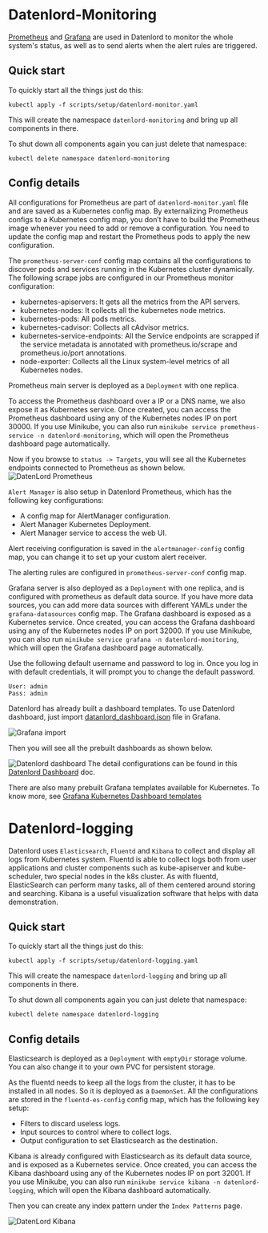 # Datenlord-Monitoring

[Prometheus](https://prometheus.io/) and [Grafana](https://grafana.com/) are used in Datenlord to monitor the whole system's status, as well as to send alerts when the alert rules are triggered.

## Quick start
To quickly start all the things just do this:
```
kubectl apply -f scripts/setup/datenlord-monitor.yaml
```
This will create the namespace `datenlord-monitoring` and bring up all components in there.

To shut down all components again you can just delete that namespace:
```
kubectl delete namespace datenlord-monitoring
```

## Config details
All configurations for Prometheus are part of `datenlord-monitor.yaml` file and are saved as a Kubernetes config map. By externalizing Prometheus configs to a Kubernetes config map, you don’t have to build the Prometheus image whenever you need to add or remove a configuration. You need to update the config map and restart the Prometheus pods to apply the new configuration.

The `prometheus-server-conf` config map contains all the configurations to discover pods and services running in the Kubernetes cluster dynamically. The following scrape jobs are configured in our Prometheus monitor configuration:
* kubernetes-apiservers: It gets all the metrics from the API servers.
* kubernetes-nodes: It collects all the kubernetes node metrics.
* kubernetes-pods: All pods metrics.
* kubernetes-cadvisor: Collects all cAdvisor metrics.
* kubernetes-service-endpoints: All the Service endpoints are scrapped if the service metadata is annotated with prometheus.io/scrape and prometheus.io/port annotations.
* node-exporter: Collects all the Linux system-level metrics of all Kubernetes nodes.

Prometheus main server is deployed as a `Deployment` with one replica.

To access the Prometheus dashboard over a IP or a DNS name, we also expose it as Kubernetes service. Once created, you can access the Prometheus dashboard using any of the Kubernetes nodes IP on port 30000. If you use Minikube, you can also run `minikube service prometheus-service -n datenlord-monitoring`, which will open the Prometheus dashboard page automatically.

Now if you browse to `status -> Targets`, you will see all the Kubernetes endpoints connected to Prometheus as shown below.
![DatenLord Prometheus](images/Prometheus-dashboard.png "DatenLord Prometheus")

`Alert Manager` is also setup in Datenlord Prometheus, which has the following key configurations:
* A config map for AlertManager configuration.
* Alert Manager Kubernetes Deployment.
* Alert Manager service to access the web UI.

Alert receiving configuration is saved in the `alertmanager-config` config map, you can change it to set up your custom alert receiver.

The alerting rules are configured in `prometheus-server-conf` config map.

Grafana server is also deployed as a `Deployment` with one replica, and is configured with prometheus as default data source. If you have more data sources, you can add more data sources with different YAMLs under the `grafana-datasources` config map. The Grafana dashboard is exposed as a Kubernetes service. Once created, you can access the Grafana dashboard using any of the Kubernetes nodes IP on port 32000. If you use Minikube, you can also run `minikube service grafana -n datenlord-monitoring`, which will open the Grafana dashboard page automatically.

Use the following default username and password to log in. Once you log in with default credentials, it will prompt you to change the default password.

```
User: admin
Pass: admin
```
Datenlord has already built a dashboard templates. To use Datenlord dashboard, just import [datanlord_dashboard.json](../scripts/setup/Datenlord-Dashboard.json) file in Grafana.

![Grafana import](images/Grafana-import.png "Grafana import")

Then you will see all the prebuilt dashboards as shown below.

![Datenlord dashboard](images/Datenlord-dashboard.png "Datenlord dashboard")
The detail configurations can be found in this [Datenlord Dashboard](docs/datenlord_monitoring.md) doc.

There are also many prebuilt Grafana templates available for Kubernetes. To know more, see [Grafana Kubernetes Dashboard templates](https://grafana.com/grafana/dashboards?search=kuberneteshttps://grafana.com/grafana/dashboards?search=kubernetes)

# Datenlord-logging

Datenlord uses `Elasticsearch`, `Fluentd` and `Kibana` to collect and display all logs from Kubernetes system. Fluentd is able to collect logs both from user applications and cluster components such as kube-apiserver and kube-scheduler, two special nodes in the k8s cluster. As with fluentd, ElasticSearch can perform many tasks, all of them centered around storing and searching. Kibana is a useful visualization software that helps with data demonstration.

## Quick start
To quickly start all the things just do this:
```
kubectl apply -f scripts/setup/datenlord-logging.yaml
```
This will create the namespace `datenlord-logging` and bring up all components in there.

To shut down all components again you can just delete that namespace:
```
kubectl delete namespace datenlord-logging
```

## Config details

Elasticsearch is deployed as a `Deployment` with `emptyDir` storage volume. You can also change it to your own PVC for persistent storage.

As the fluentd needs to keep all the logs from the cluster, it has to be installed in all nodes. So it is deployed as a `DaemonSet`. All the configurations are stored in the `fluentd-es-config` config map, which has the following key setup:
* Filters to discard useless logs.
* Input sources to control where to collect logs.
* Output configuration to set Elasticsearch as the destination.

Kibana is already configured with Elasticsearch as its default data source, and is exposed as a Kubernetes service. Once created, you can access the Kibana dashboard using any of the Kubernetes nodes IP on port 32001. If you use Minikube, you can also run `minikube service kibana -n datenlord-logging`, which will open the Kibana dashboard automatically.

Then you can create any index pattern under the `Index Patterns` page.

![DatenLord Kibana](images/Kibana-dashboard.png "DatenLord Kibana")
